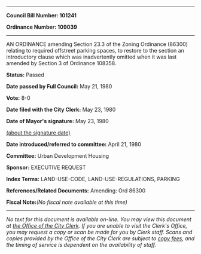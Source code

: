 

********

**Council Bill Number: 101241**
   
**Ordinance Number: 109039**
********

 AN ORDINANCE amending Section 23.3 of the Zoning Ordinance (86300) relating to required offstreet parking spaces, to restore to the section an introductory clause which was inadvertently omitted when it was last amended by Section 3 of Ordinance 108358.

**Status:** Passed
   
**Date passed by Full Council:** May 21, 1980
   
**Vote:** 8-0
   
**Date filed with the City Clerk:** May 23, 1980
   
**Date of Mayor's signature:** May 23, 1980
   
[(about the signature date)](/~public/approvaldate.htm)
   
   
   
**Date introduced/referred to committee:** April 21, 1980
   
**Committee:** Urban Development Housing
   
**Sponsor:** EXECUTIVE REQUEST
   
   
**Index Terms:** LAND-USE-CODE, LAND-USE-REGULATIONS, PARKING

**References/Related Documents:** Amending: Ord 86300

**Fiscal Note:**_(No fiscal note available at this time)_
********

_No text for this document is available on-line. You may view this document at [the Office of the City Clerk](http://www.seattle.gov/leg/clerk/contactUs.htm). If you are unable to visit the Clerk's Office, you may request a copy or scan be made for you by Clerk staff. Scans and copies provided by the Office of the City Clerk are subject to [copy fees](http://clerk.seattle.gov/~public/clerkfees.htm), and the timing of service is dependent on the availability of staff._

